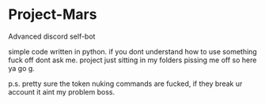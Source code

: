 # Project-Mars
Advanced discord self-bot


simple code written in python. if you dont understand how to use something fuck off dont ask me.
project just sitting in my folders pissing me off so here ya go g.


p.s. pretty sure the token nuking commands are fucked, if they break ur account it aint my problem boss.
